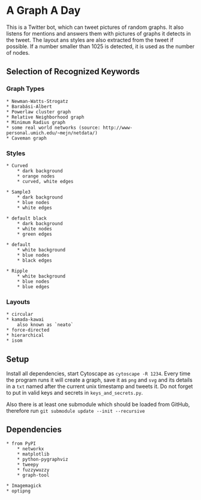 # A Graph A Day

This is a Twitter bot, which can tweet pictures of random graphs.
It also listens for mentions and answers them with pictures of graphs
it detects in the tweet. The layout ans styles are also extracted from the
tweet if possible. If a number smaller than 1025 is detected, it is used as
the number of nodes.

## Selection of Recognized Keywords

### Graph Types

    * Newman-Watts-Strogatz
    * Barabási-Albert
    * Powerlaw cluster graph
    * Relative Neighborhood graph
    * Minimum Radius graph
    * some real world networks (source: http://www-personal.umich.edu/~mejn/netdata/)
    * Caveman graph

### Styles

    * Curved
        * dark background
        * orange nodes
        * curved, white edges

    * Sample3
        * dark background
        * blue nodes
        * white edges

    * default black
        * dark background
        * white nodes
        * green edges

    * default
        * white background
        * blue nodes
        * black edges

    * Ripple
        * white background
        * blue nodes
        * blue edges

### Layouts

    * circular
    * kamada-kawai
        also known as `neato`
    * force-directed
    * hierarchical
    * isom


## Setup

Install all dependencies, start Cytoscape as `cytoscape -R 1234`.
Every time the program runs it will create a graph, save it as `png` and `svg`
and its details in a `txt` named after the current unix timestamp and tweets
it. Do not forget to put in valid keys and secrets in `keys_and_secrets.py`.

Also there is at least one submodule which should be loaded from GitHub,
therefore run `git submodule update --init --recursive`

## Dependencies

    * from PyPI
        * networkx
        * matplotlib
        * python-pygraphviz
        * tweepy
        * fuzzywuzzy
        * graph-tool

    * Imagemagick
    * optipng
